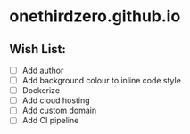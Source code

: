# onethirdzero.github.io

## Wish List:
- [ ] Add author
- [ ] Add background colour to inline code style
- [ ] Dockerize
- [ ] Add cloud hosting
- [ ] Add custom domain
- [ ] Add CI pipeline
